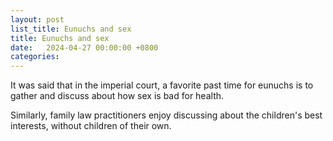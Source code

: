 ```yaml
---
layout: post
list_title: Eunuchs and sex
title: Eunuchs and sex
date:   2024-04-27 00:00:00 +0800
categories:
---
```


It was said that in the imperial court, a favorite past time for eunuchs is to
gather and discuss about how sex is bad for health.

Similarly, family law practitioners enjoy discussing about the children's best
interests, without children of their own.
